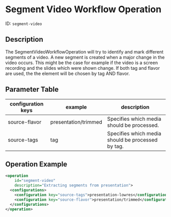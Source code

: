 Segment Video Workflow Operation
================================

ID: `segment-video`

Description
-----------

The SegmentVideoWorkflowOperation will try to identify and mark different segments of a video. A new segment is created
when a major change in the video occurs. This might be the case for example if the video is a screen recording and the
slides which were shown change.
If both tag and flavor are used, the the element will be chosen by tag AND flavor.

Parameter Table
---------------

|configuration keys|example|description|
|------------------|-------|-----------|
|source-flavor |presentation/trimmed|Specifies which media should be processed.|
|source-tags |tag|Specifies which media should be processed by tag.|

Operation Example
-----------------

```xml
<operation
    id="segment-video"
    description="Extracting segments from presentation">
  <configurations>
    <configuration key="source-tags">presentation-lowres</configuration>
    <configuration key="source-flavor">presentation/trimmed</configuration>
  </configurations>
</operation>
```
